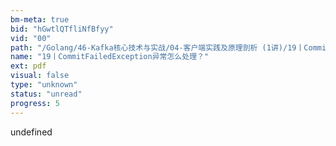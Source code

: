 ```yaml
---
bm-meta: true
bid: "hGwtlQTfliNfBfyy"
vid: "00"
path: "/Golang/46-Kafka核心技术与实战/04-客户端实践及原理剖析 (1讲)/19丨CommitFailedException异常怎么处理？.pdf"
name: "19丨CommitFailedException异常怎么处理？"
ext: pdf
visual: false
type: "unknown"
status: "unread"
progress: 5
---
```

undefined